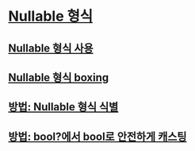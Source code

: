 # [Nullable 형식](index.md)
## [Nullable 형식 사용](using-nullable-types.md)
## [Nullable 형식 boxing](boxing-nullable-types.md)
## [방법: Nullable 형식 식별](how-to-identify-a-nullable-type.md)
## [방법: bool?에서 bool로 안전하게 캐스팅](how-to-safely-cast-from-bool-to-bool.md)
